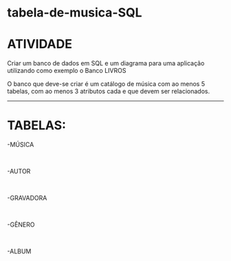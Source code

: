 # tabela-de-musica-SQL
<h1>ATIVIDADE</h1>
<p>Criar um banco de dados em SQL e um diagrama para uma aplicação utilizando como exemplo o Banco LIVROS</p>
<p>O banco que deve-se criar é um catálogo de música com ao menos 5 tabelas, com ao menos 3 atributos cada e que devem ser relacionados.</p>
<hr>
<h1>TABELAS:</h1>
<p>-MÚSICA</p><br><p>-AUTOR</p><br><p>-GRAVADORA</p><br><p>-GÊNERO</p><br><p>-ALBUM</p>
